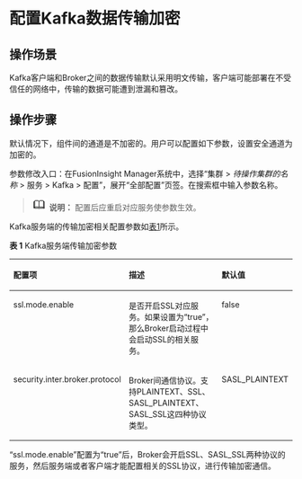 # 配置Kafka数据传输加密<a name="admin_guide_000281"></a>

## 操作场景<a name="saa56dc5c8a964391aee8542e930eb2c7"></a>

Kafka客户端和Broker之间的数据传输默认采用明文传输，客户端可能部署在不受信任的网络中，传输的数据可能遭到泄漏和篡改。

## 操作步骤<a name="s6daaf30ddf924b25b7a3fb1cb5d0342a"></a>

默认情况下，组件间的通道是不加密的。用户可以配置如下参数，设置安全通道为加密的。

参数修改入口：在FusionInsight Manager系统中，选择“集群 \>  _待操作集群的名称_  \> 服务 \> Kafka \> 配置”，展开“全部配置”页签。在搜索框中输入参数名称。

>![](public_sys-resources/icon-note.gif) **说明：** 
>配置后应重启对应服务使参数生效。

Kafka服务端的传输加密相关配置参数如[表1](#zh-cn_topic_0046736711_d0e28839)所示。

**表 1**  Kafka服务端传输加密参数

<a name="zh-cn_topic_0046736711_d0e28839"></a>
<table><thead align="left"><tr id="zh-cn_topic_0046736711_row21883847"><th class="cellrowborder" valign="top" width="35.71%" id="mcps1.2.4.1.1"><p id="zh-cn_topic_0046736711_p27761143"><a name="zh-cn_topic_0046736711_p27761143"></a><a name="zh-cn_topic_0046736711_p27761143"></a>配置项</p>
</th>
<th class="cellrowborder" valign="top" width="37.760000000000005%" id="mcps1.2.4.1.2"><p id="zh-cn_topic_0046736711_p34060083"><a name="zh-cn_topic_0046736711_p34060083"></a><a name="zh-cn_topic_0046736711_p34060083"></a>描述</p>
</th>
<th class="cellrowborder" valign="top" width="26.530000000000005%" id="mcps1.2.4.1.3"><p id="zh-cn_topic_0046736711_p7403364"><a name="zh-cn_topic_0046736711_p7403364"></a><a name="zh-cn_topic_0046736711_p7403364"></a>默认值</p>
</th>
</tr>
</thead>
<tbody><tr id="zh-cn_topic_0046736711_row62801650"><td class="cellrowborder" valign="top" width="35.71%" headers="mcps1.2.4.1.1 "><p id="zh-cn_topic_0046736711_p53768900"><a name="zh-cn_topic_0046736711_p53768900"></a><a name="zh-cn_topic_0046736711_p53768900"></a>ssl.mode.enable</p>
</td>
<td class="cellrowborder" valign="top" width="37.760000000000005%" headers="mcps1.2.4.1.2 "><p id="zh-cn_topic_0046736711_p60313667"><a name="zh-cn_topic_0046736711_p60313667"></a><a name="zh-cn_topic_0046736711_p60313667"></a>是否开启SSL对应服务。如果设置为“true”，那么Broker启动过程中会启动SSL的相关服务。</p>
</td>
<td class="cellrowborder" valign="top" width="26.530000000000005%" headers="mcps1.2.4.1.3 "><p id="zh-cn_topic_0046736711_p53568854"><a name="zh-cn_topic_0046736711_p53568854"></a><a name="zh-cn_topic_0046736711_p53568854"></a>false</p>
</td>
</tr>
<tr id="zh-cn_topic_0046736711_row12357643"><td class="cellrowborder" valign="top" width="35.71%" headers="mcps1.2.4.1.1 "><p id="zh-cn_topic_0046736711_p61445016"><a name="zh-cn_topic_0046736711_p61445016"></a><a name="zh-cn_topic_0046736711_p61445016"></a>security.inter.broker.protocol</p>
</td>
<td class="cellrowborder" valign="top" width="37.760000000000005%" headers="mcps1.2.4.1.2 "><p id="zh-cn_topic_0046736711_p10990381"><a name="zh-cn_topic_0046736711_p10990381"></a><a name="zh-cn_topic_0046736711_p10990381"></a>Broker间通信协议。支持PLAINTEXT、SSL、SASL_PLAINTEXT、SASL_SSL这四种协议类型。</p>
</td>
<td class="cellrowborder" valign="top" width="26.530000000000005%" headers="mcps1.2.4.1.3 "><p id="zh-cn_topic_0046736711_p17805683"><a name="zh-cn_topic_0046736711_p17805683"></a><a name="zh-cn_topic_0046736711_p17805683"></a>SASL_PLAINTEXT</p>
</td>
</tr>
</tbody>
</table>

“ssl.mode.enable”配置为“true”后，Broker会开启SSL、SASL\_SSL两种协议的服务，然后服务端或者客户端才能配置相关的SSL协议，进行传输加密通信。

